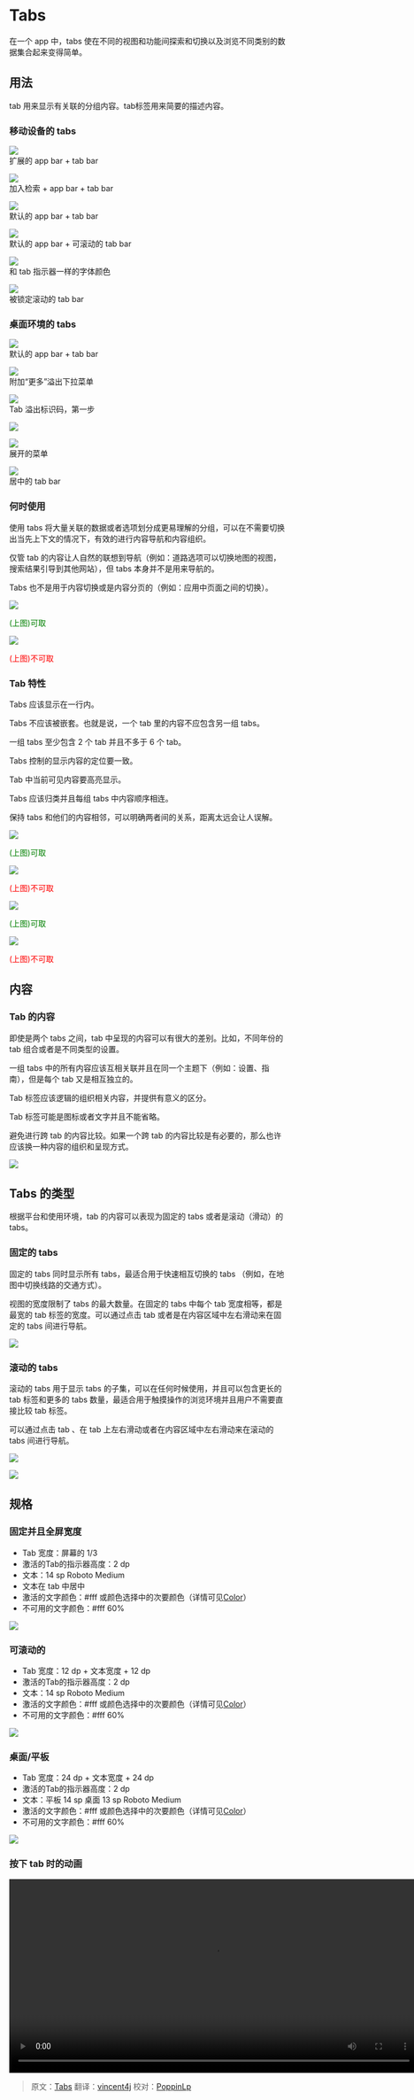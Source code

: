 # Tabs

在一个 app 中，tabs 使在不同的视图和功能间探索和切换以及浏览不同类别的数据集合起来变得简单。

## 用法

tab 用来显示有关联的分组内容。tab标签用来简要的描述内容。

### 移动设备的 tabs

![](../images/components-tabs-usage-tabs-spec-02_large_mdpi.png)  
扩展的 app bar + tab bar  

![](../images/components-tabs-usage-tabs-spec-03_large_mdpi.png)  
加入检索 + app bar + tab bar

![](../images/components-tabs-usage-tabs-spec-06_large_mdpi.png)  
默认的 app bar + tab bar  

![](../images/components-tabs-usage-tabs-spec-08_large_mdpi.png)  
默认的 app bar + 可滚动的 tab bar

![](../images/components-tabs-usage-tabs-spec-07_large_mdpi.png)  
和 tab 指示器一样的字体颜色

![](../images/components-tabs-usage-tabs-spec-17_large_mdpi.png)  
被锁定滚动的 tab bar

### 桌面环境的 tabs

![](../images/components-tabs-usage-tabs-spec-09_large_mdpi.png)  
默认的 app bar + tab bar

![](../images/components-tabs-usage-tabs-spec-15_large_mdpi.png)  
附加“更多”溢出下拉菜单

![](../images/components-tabs-usage-tabs-spec-12_large_mdpi.png)  
Tab 溢出标识码，第一步

![](../images/components-tabs-usage-tabs-spec-13_large_mdpi.png)  

![](../images/components-tabs-usage-tabs-spec-16_large_mdpi.png)  
展开的菜单

![](../images/components-tabs-usage-tabs-spec-14_large_mdpi.png)  
居中的 tab bar

### 何时使用

使用 tabs 将大量关联的数据或者选项划分成更易理解的分组，可以在不需要切换出当先上下文的情况下，有效的进行内容导航和内容组织。

仅管 tab 的内容让人自然的联想到导航（例如：道路选项可以切换地图的视图，搜索结果引导到其他网站），但 tabs 本身并不是用来导航的。

Tabs 也不是用于内容切换或是内容分页的（例如：应用中页面之间的切换）。

![](../images/components-tabs-usage-tabs_do_10_large_mdpi.png)  

<p> <font color="green">(上图)可取</font></p>

![](../images/components-tabs-usage-tabs_dont_10_large_mdpi.png)  

<p> <font color="red">(上图)不可取</font></p>

### Tab 特性

Tabs 应该显示在一行内。

Tabs 不应该被嵌套。也就是说，一个 tab 里的内容不应包含另一组 tabs。

一组 tabs 至少包含 2 个 tab 并且不多于 6 个 tab。

Tabs 控制的显示内容的定位要一致。

Tab 中当前可见内容要高亮显示。

Tabs 应该归类并且每组 tabs 中内容顺序相连。

保持 tabs 和他们的内容相邻，可以明确两者间的关系，距离太远会让人误解。

![](../images/components-tabs-usage-tabs_do_06_large_mdpi.png)  

<p> <font color="green">(上图)可取</font></p>

![](../images/components-tabs-usage-tabs_dont_06_large_mdpi.png)  

<p> <font color="red">(上图)不可取</font></p>

![](../images/components-tabs-usage-tabs_do_08_large_mdpi.png)  

<p> <font color="green">(上图)可取</font></p>

![](../images/components-tabs-usage-tabs_dont_08_large_mdpi.png)  

<p> <font color="red">(上图)不可取</font></p>


## 内容

### Tab 的内容

即使是两个 tabs 之间，tab 中呈现的内容可以有很大的差别。比如，不同年份的 tab 组合或者是不同类型的设置。

一组 tabs 中的所有内容应该互相关联并且在同一个主题下（例如：设置、指南），但是每个 tab 又是相互独立的。

Tab 标签应该逻辑的组织相关内容，并提供有意义的区分。

Tab 标签可能是图标或者文字并且不能省略。

避免进行跨 tab 的内容比较。如果一个跨 tab 的内容比较是有必要的，那么也许应该换一种内容的组织和呈现方式。

![](../images/components-tabs-content-tabs_15_large_mdpi.png)

## Tabs 的类型

根据平台和使用环境，tab 的内容可以表现为固定的 tabs 或者是滚动（滑动）的 tabs。

### 固定的 tabs

固定的 tabs 同时显示所有 tabs，最适合用于快速相互切换的 tabs （例如，在地图中切换线路的交通方式）。

视图的宽度限制了 tabs 的最大数量。在固定的 tabs 中每个 tab  宽度相等，都是最宽的 tab 标签的宽度。可以通过点击 tab 或者是在内容区域中左右滑动来在固定的 tabs 间进行导航。

![](../images/components-tabs-typesoftabs-tabs-spec-06_large_mdpi.png)

### 滚动的 tabs

滚动的 tabs 用于显示 tabs 的子集，可以在任何时候使用，并且可以包含更长的 tab 标签和更多的 tabs 数量，最适合用于触摸操作的浏览环境并且用户不需要直接比较 tab 标签。

可以通过点击 tab 、在 tab 上左右滑动或者在内容区域中左右滑动来在滚动的 tabs 间进行导航。

![](../images/components-tabs-usage-tabs-spec-12_large_mdpi.png)

![](../images/components-tabs-usage-tabs-spec-13_large_mdpi.png)

## 规格

### 固定并且全屏宽度

- Tab 宽度：屏幕的 1/3
- 激活的Tab的指示器高度：2 dp
- 文本：14 sp Roboto Medium
- 文本在 tab 中居中
- 激活的文字颜色：#fff 或颜色选择中的次要颜色（详情可见[Color](http://design.1sters.com/material_design/style/color.html)）
- 不可用的文字颜色：#fff 60%

![](../images/components-tabs-typesoftabs-tabs-spec-04_large_mdpi.png)

### 可滚动的

- Tab 宽度：12 dp + 文本宽度 + 12 dp
- 激活的Tab的指示器高度：2 dp
- 文本：14 sp Roboto Medium
- 激活的文字颜色：#fff 或颜色选择中的次要颜色（详情可见[Color](http://design.1sters.com/material_design/style/color.html)）
- 不可用的文字颜色：#fff 60%

![](../images/components-tabs-typesoftabs-tabs-spec-05_large_mdpi.png)

### 桌面/平板

- Tab 宽度：24 dp + 文本宽度 + 24 dp
- 激活的Tab的指示器高度：2 dp
- 文本：平板 14 sp 桌面 13 sp Roboto Medium
- 激活的文字颜色：#fff 或颜色选择中的次要颜色（详情可见[Color](http://design.1sters.com/material_design/style/color.html)）
- 不可用的文字颜色：#fff 60%

![](../images/components-tabs-typesoftabs-tabs-spec-10_large_mdpi.png)

### 按下 tab 时的动画

<video crossorigin="anonymous" loop controls width="740" height="350">
<source src="http://materialdesign.eoemobile.com/components-tabs-spec-tabtouch-example_large_xhdpi.webm" type="video/webm">
</video>

> 原文：[Tabs](http://www.google.com/design/spec/components/tabs.html)  翻译：[vincent4j](https://github.com/vincent4j)  校对：[PoppinLp](https://github.com/poppinlp)
